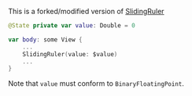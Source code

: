 This is a forked/modified version of [SlidingRuler](https://github.com/Pyroh/SlidingRuler) 

```Swift
@State private var value: Double = 0

var body: some View {
    ...
    SlidingRuler(value: $value)
    ...
}
```

Note that `value` must conform to `BinaryFloatingPoint`.
